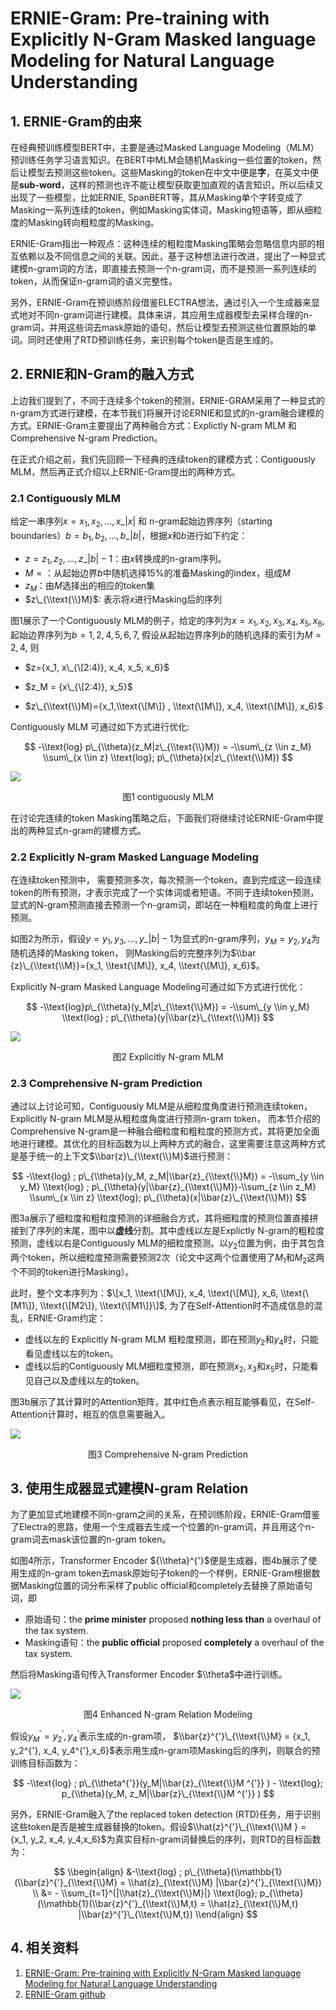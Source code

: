 # ERNIE-Gram: Pre-training with Explicitly N-Gram Masked language Modeling for Natural Language Understanding

## 1. ERNIE-Gram的由来

在经典预训练模型BERT中，主要是通过Masked Language Modeling（MLM）预训练任务学习语言知识。在BERT中MLM会随机Masking一些位置的token，然后让模型去预测这些token。这些Masking的token在中文中便是**字**，在英文中便是**sub-word**，这样的预测也许不能让模型获取更加直观的语言知识，所以后续又出现了一些模型，比如ERNIE, SpanBERT等，其从Masking单个字转变成了Masking一系列连续的token，例如Masking实体词，Masking短语等，即从细粒度的Masking转向粗粒度的Masking。

ERNIE-Gram指出一种观点：这种连续的粗粒度Masking策略会忽略信息内部的相互依赖以及不同信息之间的关联。因此，基于这种想法进行改进，提出了一种显式建模n-gram词的方法，即直接去预测一个n-gram词，而不是预测一系列连续的token，从而保证n-gram词的语义完整性。

另外，ERNIE-Gram在预训练阶段借鉴ELECTRA想法，通过引入一个生成器来显式地对不同n-gram词进行建模。具体来讲，其应用生成器模型去采样合理的n-gram词，并用这些词去mask原始的语句，然后让模型去预测这些位置原始的单词。同时还使用了RTD预训练任务，来识别每个token是否是生成的。

## 2. ERNIE和N-Gram的融入方式

上边我们提到了，不同于连续多个token的预测，ERNIE-GRAM采用了一种显式的n-gram方式进行建模，在本节我们将展开讨论ERNIE和显式的n-gram融合建模的方式。ERNIE-Gram主要提出了两种融合方式：Explictly N-gram MLM 和 Comprehensive N-gram Prediction。

在正式介绍之前，我们先回顾一下经典的连续token的建模方式：Contiguously MLM，然后再正式介绍以上ERNIE-Gram提出的两种方式。

### 2.1 Contiguously MLM

给定一串序列$x={x_1, x_2, ..., x\_{|x|}}$ 和 n-gram起始边界序列（starting boundaries）$b={b_1, b_2, ..., b\_{|b|}}$​，根据$x$和$b$​进行如下约定：

- $z={z_1, z_2,..., z\_{|b|-1}}$：由$x$转换成的n-gram序列。
- $M={}$​：从起始边界$b$​​​中随机选择15%的准备Masking的index，组成$M$​​
- $z_M$：由$M$​​选择出的相应的token集
- $z\_{\\text{\\}M}$: 表示将$x$​​进行Masking后的序列

图1展示了一个Contiguously MLM的例子，给定的序列为$x={x_1,x_2,x_3,x_4,x_5,x_6}$​​​​, 起始边界序列为$b={1,2,4,5,6,7}$​​​, 假设从起始边界序列$b$​​的随机选择的索引为$M={2,4}$​​​, 则

- $z={x_1, x\_{\[2:4)}, x_4, x_5, x_6}$​​

- $z_M = {x\_{\[2:4)}, x_5}$

- $z\_{\\text{\\}M}={x_1,\\text{\[M\]} , \\text{\[M\]}, x_4, \\text{\[M\]}, x_6}$

Contiguously MLM 可通过如下方式进行优化:

$$
-\\text{log} p\_{\\theta}(z_M|z\_{\\text{\\}M}) = -\\sum\_{z \\in z_M} \\sum\_{x \\in z} \\text{log}; p\_{\\theta}(x|z\_{\\text{\\}M})
$$

![](../../images/pretrain_model/ernie-gram/image-20210830151839177.png)

<center>图1 contiguously MLM</center>

在讨论完连续的token Masking策略之后，下面我们将继续讨论ERNIE-Gram中提出的两种显式n-gram的建模方式。

### 2.2 Explicitly N-gram Masked Language Modeling

在连续token预测中， 需要预测多次，每次预测一个token，直到完成这一段连续token的所有预测，才表示完成了一个实体词或者短语。不同于连续token预测， 显式的N-gram预测直接去预测一个n-gram词，即站在一种粗粒度的角度上进行预测。

如图2为所示，假设$y={y_1,y_3, ..., y\_{|b|-1}}$为显式的n-gram序列，$y_M={y_2, y_4}$为随机选择的Masking token， 则Masking后的完整序列为$\\bar {z}\_{\\text{\\M}}={x_1, \\text{\[M\]}, x_4,  \\text{\[M\]}, x_6}$。

Explicitly N-gram Masked Language Modeling可通过如下方式进行优化：

$$
-\\text{log}p\_{\\theta}(y_M|z\_{\\text{\\}M}) = -\\sum\_{y \\in y_M} \\text{log} ; p\_{\\theta}(y|\\bar{z}\_{\\text{\\}M})
$$

![](../../images/pretrain_model/ernie-gram/image-20210830162209858.png)

<center>图2 Explicitly N-gram MLM</center>

### 2.3 Comprehensive N-gram Prediction

通过以上讨论可知，Contiguously MLM是从细粒度角度进行预测连续token，  Explicitly N-gram MLM是从粗粒度角度进行预测n-gram token， 而本节介绍的Comprehensive N-gram是一种融合细粒度和粗粒度的预测方式，其将更加全面地进行建模。其优化的目标函数为以上两种方式的融合，这里需要注意这两种方式是基于统一的上下文$\\bar{z}\_{\\text{\\}M}$进行预测：

$$
-\\text{log} ; p\_{\\theta}(y_M, z_M|\\bar{z}_{\\text{\\}M}) = -\\sum_{y \\in y_M} \\text{log} ; p\_{\\theta}(y|\\bar{z}_{\\text{\\}M})-\\sum_{z \\in z_M} \\sum\_{x \\in z} \\text{log}; p\_{\\theta}(x|\\bar{z}\_{\\text{\\}M})
$$

图3a展示了细粒度和粗粒度预测的详细融合方式，其将细粒度的预测位置直接拼接到了序列的末尾，图中以**虚线**分割。其中虚线以左是Explictly N-gram的粗粒度预测，虚线以右是Contiguously MLM的细粒度预测。以$y_2$​​位置为例，由于其包含两个token，所以细粒度预测需要预测2次（论文中这两个位置使用了$M_1$​​和$M_2$​​​这两个不同的token进行Masking）。

此时，整个文本序列为：$\[x_1, \\text{\[M\]}, x_4, \\text{\[M\]}, x_6, \\text{\[M1\]}, \\text{\[M2\]}, \\text{\[M1\]}\]$​​​​,  为了在Self-Attention时不造成信息的混乱，ERNIE-Gram约定：

- 虚线以左的 Explicitly N-gram MLM 粗粒度预测，即在预测$y_2$和$y_4$​时，只能看见虚线以左的token。
- 虚线以后的Contiguously MLM细粒度预测，即在预测$x_2,x_3$和$x_5$​​时，只能看见自己以及虚线以左的token。

图3b展示了其计算时的Attention矩阵，其中红色点表示相互能够看见，在Self-Attention计算时，相互的信息需要融入。

![](../../images/pretrain_model/ernie-gram/image-20210830173032869.png)

<center>图3 Comprehensive N-gram Prediction</center>

## 3.  使用生成器显式建模N-gram Relation

为了更加显式地建模不同n-gram之间的关系，在预训练阶段，ERNIE-Gram借鉴了Electra的思路，使用一个生成器去生成一个位置的n-gram词，并且用这个n-gram词去mask该位置的n-gram token。

如图4所示，Transformer Encoder ${\\theta}^{'}$​​​​​便是生成器，图4b展示了使用生成的n-gram token去mask原始句子token的一个样例，ERNIE-Gram根据数据Masking位置的词分布采样了public official和completely去替换了原始语句词，即

- 原始语句：the **prime minister** proposed **nothing less than** a overhaul of the tax system.
- Masking语句：the **public official** proposed **completely** a overhaul of the tax system.

然后将Masking语句传入Transformer Encoder $\\theta$​中进行训练。

![](../../images/pretrain_model/ernie-gram/image-20210830180113892.png)

<center>图4 Enhanced N-gram Relation Modeling</center>

假设$y_M^{'} = { y_2^{'}, y_4^{'}}$表示生成的n-gram项， $\\bar{z}^{'}\_{\\text{\\}M}  = {x_1, y_2^{'}, x_4, y_4^{'},x_6}$表示用生成n-gram项Masking后的序列，则联合的预训练目标函数为：

$$
-\\text{log} ; p\_{\\theta^{'}}(y_M|\\bar{z}_{\\text{\\}M ^{'}} ) - \\text{log}; p_{\\theta}(y_M, z_M|\\bar{z}\_{\\text{\\}M ^{'}} )
$$

另外，ERNIE-Gram融入了the replaced token detection (RTD)任务，用于识别这些token是否是被生成器替换的token。假设$\\hat{z}^{'}\_{\\text{\\}M }  = {x_1, y_2, x_4, y_4,x_6}$​为真实目标n-gram词替换后的序列，则RTD的目标函数为：

$$
\\begin{align}
&-\\text{log} ; p\_{\\theta}(\\mathbb{1}(\\bar{z}^{'}_{\\text{\\}M} = \\hat{z}_{\\text{\\}M} |\\bar{z}^{'}_{\\text{\\}M}) \\
&= - \\sum_{t=1}^{|\\hat{z}_{\\text{\\}M}|} \\text{log}; p_{\\theta}(\\mathbb{1}(\\bar{z}^{'}_{\\text{\\}M,t} = \\hat{z}_{\\text{\\}M,t} |\\bar{z}^{'}\_{\\text{\\}M,t})
\\end{align}
$$

## 4. 相关资料

1. [ERNIE-Gram: Pre-training with Explicitly N-Gram Masked language Modeling for Natural Language Understanding](https://arxiv.org/pdf/2010.12148.pdf)
2. [ERNIE-Gram github](https://github.com/PaddlePaddle/ERNIE/tree/develop/ernie-gram)
